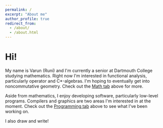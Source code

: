 ```yaml
---
permalink: /
excerpt: "About me"
author_profile: true
redirect_from: 
  - /about/
  - /about.html
---
```


# Hi!

My name is Varun (Runi) and I'm currently a senior at Dartmouth College studying mathematics. Right now I'm interested in functional analysis, particularly operator and C*-algebras. I'm hoping to eventually get into noncommutative geometry. Check out the [Math tab]() above for more.

Aside from mathematics, I enjoy developing software, particularly low-level programs. Compilers and graphics are two areas I'm interested in at the moment. Check out the [Programming tab]() above to see what I've been working on.

I also draw and write!

